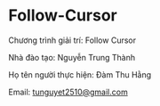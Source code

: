 # Follow-Cursor
Chương trình giải trí: Follow Cursor


Nhà đào tạo: Nguyễn Trung Thành

Họ tên người thực hiện: Đàm Thu Hằng

Email: tunguyet2510@gmail.com
